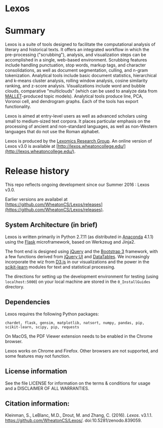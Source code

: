 # Lexos

# Summary
Lexos is a suite of tools designed to facilitate the computational analysis of literary and historical texts. It offers an integrated workflow in which the pre-processing ("scrubbing"), analysis, and visualization steps can be accomplished in a single, web-based environment. Scrubbing features include handling punctuation, stop words, markup tags, and character consolidations, as well as document segmentation, culling, and n-gram tokenization. Analytical tools include basic document statistics, hierarchical and k-means cluster analysis, rolling window analysis, cosine similarity ranking, and z-score analysis. Visualizations include word and bubble clouds, comparative "multiclouds" (which can be used to analyze data from [MALLET](http://mallet.cs.umass.edu/)-produced topic models). Analytical tools produce line, PCA, Voronoi cell, and dendrogram graphs. Each of the tools has export functionality.

Lexos is aimed at entry-level users as well as advanced scholars using small to medium-sized text corpora. It places particular emphasis on the processing of ancient and non-standard languages, as well as non-Western languages that do not use the Roman alphabet.

Lexos is produced by the [Lexomics Research Group](http://lexomics.wheatoncollege.edu). An online version of Lexos v3.0 is available at [http://lexos.wheatoncollege.edu/](http://lexos.wheatoncollege.edu/).

# Release history
This repo reflects ongoing development since our Summer 2016 : Lexos v3.0.

Earlier versions are availabel at [https://github.com/WheatonCS/Lexos/releases](https://github.com/WheatonCS/Lexos/releases).

## System Architecture (in brief)
Lexos is written primarily in Python 2.7.11 (as distributed in [Anaconda](https://www.continuum.io/downloads) 4.1.1) using the 
[Flask](http://flask.pocoo.org/) microframework, based on Werkzeug and Jinja2.

The front end is designed using [jQuery](https://jquery.com/) and the [Bootstrap 3](http://getbootstrap.com/) framework, with a few functions derived from [jQuery UI](https://jqueryui.com/) and [DataTables](https://datatables.net/). We increasingly incorporate the wiz from 
[D3.js](http://d3js.org/) in our visualizations and the power in the 
[scikit-learn](http://scikit-learn.org/stable/) modules for text and statistical processing. 

The directions for setting up the development environment for testing (using `localhost:5000`) on your local machine are stored in the `0_InstallGuides` directory.

## Dependencies
Lexos requires the following Python packages:

`chardet, flask, gensim, matplotlib, natsort, numpy, pandas, pip, scikit-learn, scipy, pip, requests`

On MacOS, the PDF Viewer extension needs to be enabled in the Chrome browser. 

Lexos works on Chrome and Firefox. Other browsers are not supported, and some features may not function.

## License information
See the file LICENSE for information on the
terms & conditions for usage and a DISCLAIMER OF ALL WARRANTIES.

## Citation information:
Kleinman, S., LeBlanc, M.D., Drout, M. and Zhang, C. (2016). _Lexos_. v3.1.1. https://github.com/WheatonCS/Lexos/. doi:10.5281/zenodo.839059.

[//]: # "[Lexos Release 3.1.1](http://dx.doi.org/10.5281/zenodo.839059)"
[//]: # "![DOI](https://zenodo.org/badge/DOI/10.5281/zenodo.839059.svg)](https://doi.org/10.5281/zenodo.839059)"
